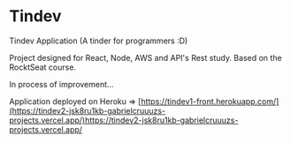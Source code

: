 # Tindev
Tindev Application (A tinder for programmers :D)

Project designed for React, Node, AWS and API's Rest study. Based on the RocktSeat course.

In process of improvement...

Application deployed on Heroku =>  [https://tindev1-front.herokuapp.com/](https://tindev2-jsk8ru1kb-gabrielcruuuzs-projects.vercel.app/)https://tindev2-jsk8ru1kb-gabrielcruuuzs-projects.vercel.app/
